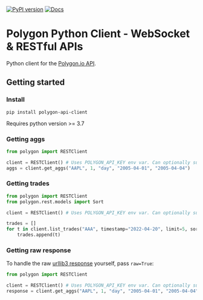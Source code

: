 [![PyPI version](https://badge.fury.io/py/polygon-api-client.svg)](https://badge.fury.io/py/polygon-api-client)
[![Docs](https://readthedocs.org/projects/polygon-api-client/badge/?version=latest)](https://polygon-api-client.readthedocs.io/en/latest/)

# Polygon Python Client - WebSocket & RESTful APIs

Python client for the [Polygon.io API](https://polygon.io).

## Getting started
### Install

`pip install polygon-api-client`

Requires python version >= 3.7

### Getting aggs
```python
from polygon import RESTClient

client = RESTClient() # Uses POLYGON_API_KEY env var. Can optionally supply your key as first parameter.
aggs = client.get_aggs("AAPL", 1, "day", "2005-04-01", "2005-04-04")
```

### Getting trades
```python
from polygon import RESTClient
from polygon.rest.models import Sort

client = RESTClient() # Uses POLYGON_API_KEY env var. Can optionally supply your key as first parameter.

trades = []
for t in client.list_trades("AAA", timestamp="2022-04-20", limit=5, sort=Sort.ASC):
    trades.append(t)
```

### Getting raw response
To handle the raw [urllib3 response](https://urllib3.readthedocs.io/en/stable/reference/urllib3.response.html?highlight=response#response) yourself, pass `raw=True`:

```python
from polygon import RESTClient

client = RESTClient() # Uses POLYGON_API_KEY env var. Can optionally supply your key as first parameter.
response = client.get_aggs("AAPL", 1, "day", "2005-04-01", "2005-04-04", raw=True)
```
